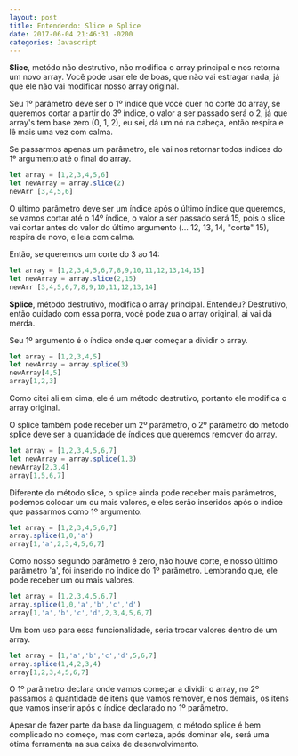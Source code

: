 ```yaml
---
layout: post
title: Entendendo: Slice e Splice
date: 2017-06-04 21:46:31 -0200
categories: Javascript
---
```


**Slice**, metódo não destrutivo, não modifica o array principal e nos retorna um novo array.
Você pode usar ele de boas, que não vai estragar nada,
já que ele não vai modificar nosso array original.

Seu 1º parâmetro deve ser o 1º índice que você quer no corte do array,
se queremos cortar a partir do 3º índice, o valor a ser passado será o 2,
já que array's tem base zero (0, 1, 2),
eu sei, dá um nó na cabeça, então respira e lê mais uma vez com calma.

Se passarmos apenas um parâmetro,
ele vai nos retornar todos índices do 1º argumento até o final do array.

~~~javascript
let array = [1,2,3,4,5,6]
let newArray = array.slice(2)
newArr [3,4,5,6]
~~~

O último parâmetro deve ser um índice após o último índice que queremos,
se vamos cortar até o 14º índice, o valor a ser passado será 15,
pois o slice vai cortar antes do valor do último argumento (... 12, 13, 14, "corte" 15),
respira de novo, e leia com calma.

Então, se queremos um corte do 3 ao 14:

~~~javascript
let array = [1,2,3,4,5,6,7,8,9,10,11,12,13,14,15]
let newArray = array.slice(2,15)
newArr [3,4,5,6,7,8,9,10,11,12,13,14]
~~~

**Splice**, método destrutivo, modifica o array principal.
Entendeu? Destrutivo, então cuidado com essa porra,
você pode zua o array original, ai vai dá merda.

Seu 1º argumento é o índice onde quer começar a dividir o array.

~~~javascript
let array = [1,2,3,4,5]
let newArray = array.splice(3)
newArray[4,5]
array[1,2,3]
~~~

Como citei ali em cima, ele é um método destrutivo,
portanto ele modifica o array original.

O splice também pode receber um 2º parâmetro,
o 2º parâmetro do método splice deve ser a quantidade de índices que queremos remover do array.

~~~javascript
let array = [1,2,3,4,5,6,7]
let newArray = array.splice(1,3)
newArray[2,3,4]
array[1,5,6,7]
~~~

Diferente do método slice, o splice ainda pode receber mais parâmetros,
podemos colocar um ou mais valores,
e eles serão inseridos após o índice que passarmos como 1º argumento.

~~~javascript
let array = [1,2,3,4,5,6,7]
array.splice(1,0,'a')
array[1,'a',2,3,4,5,6,7]
~~~

Como nosso segundo parâmetro é zero, não houve corte,
e nosso último parâmetro 'a', foi inserido no índice do 1º parâmetro.
Lembrando que, ele pode receber um ou mais valores.

~~~javascript
let array = [1,2,3,4,5,6,7]
array.splice(1,0,'a','b','c','d')
array[1,'a','b','c','d',2,3,4,5,6,7]
~~~

Um bom uso para essa funcionalidade, seria trocar valores dentro de um array.

~~~javascript
let array = [1,'a','b','c','d',5,6,7]
array.splice(1,4,2,3,4)
array[1,2,3,4,5,6,7]
~~~

O 1º parâmetro declara onde vamos começar a dividir o array,
no 2º passamos a quantidade de itens que vamos remover,
e nos demais, os itens que vamos inserir após o índice declarado no 1º parâmetro.

Apesar de fazer parte da base da linguagem,
o método splice é bem complicado no começo,
mas com certeza, após dominar ele, será uma ótima ferramenta na sua caixa de desenvolvimento.
